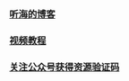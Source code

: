 ### [听海的博客](https://www.tsingsea.com/)

### [视频教程](https://www.youtube.com/channel/UCS6QM2n96qXmqURNikf3ceA?sub_confirmation=1)

### [关注公众号获得资源验证码](https://cdn.jsdelivr.net/gh/ssooenftzero/static.tsingsea.com/wp-content/uploads/2020/07/wxgzh2wm.webp)
